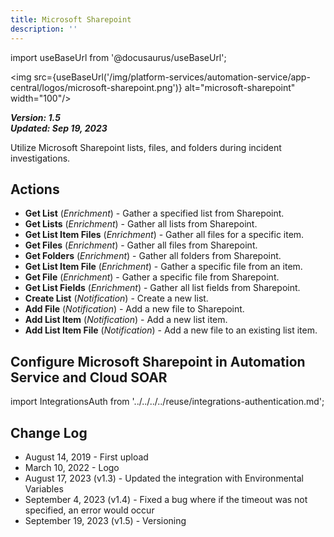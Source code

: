 ```yaml
---
title: Microsoft Sharepoint
description: ''
---
```

import useBaseUrl from '@docusaurus/useBaseUrl';

<img src={useBaseUrl('/img/platform-services/automation-service/app-central/logos/microsoft-sharepoint.png')} alt="microsoft-sharepoint" width="100"/>

***Version: 1.5  
Updated: Sep 19, 2023***

Utilize Microsoft Sharepoint lists, files, and folders during incident investigations.

## Actions

* **Get List** (*Enrichment*) - Gather a specified list from Sharepoint.
* **Get Lists** (*Enrichment*) - Gather all lists from Sharepoint.
* **Get List Item Files** (*Enrichment*) - Gather all files for a specific item.
* **Get Files** (*Enrichment*) - Gather all files from Sharepoint.
* **Get Folders** (*Enrichment*) - Gather all folders from Sharepoint.
* **Get List Item File** (*Enrichment*) - Gather a specific file from an item.
* **Get File** (*Enrichment*) - Gather a specific file from Sharepoint.
* **Get List Fields** (*Enrichment*) - Gather all list fields from Sharepoint.
* **Create List** (*Notification*) - Create a new list.
* **Add File** (*Notification*) - Add a new file to Sharepoint.
* **Add List Item** (*Notification*) - Add a new list item.
* **Add List Item File** (*Notification*) - Add a new file to an existing list item.

## Configure Microsoft Sharepoint in Automation Service and Cloud SOAR

import IntegrationsAuth from '../../../../reuse/integrations-authentication.md';

<IntegrationsAuth/>

## Change Log

* August 14, 2019 - First upload
* March 10, 2022 - Logo
* August 17, 2023 (v1.3) - Updated the integration with Environmental Variables
* September 4, 2023 (v1.4) - Fixed a bug where if the timeout was not specified, an error would occur
* September 19, 2023 (v1.5) - Versioning
